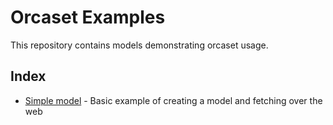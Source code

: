 # Orcaset Examples

This repository contains models demonstrating orcaset usage.

## Index

- [Simple model](simple-model/) - Basic example of creating a model and fetching over the web
